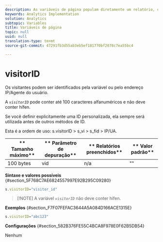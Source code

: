 ```yaml
---
description: As variáveis de página populam diretamente um relatório, como pageName, Propriedades de lista, Variáveis de lista, entre outros.
keywords: Analytics Implementation
solution: Analytics
subtopic: Variables
title: Variáveis de página
topic: null
uuid: null
translation-type: tm+mt
source-git-commit: 47291fb3d55ab3eb5ef181770bf2078c7ea55bc4

---
```



# visitorID

Os visitantes podem ser identificados pela variável ou pelo endereço IP/Agente do usuário.


<!-- 

visitorID.xml

 -->

A *`visitorID`* pode conter até 100 caracteres alfanuméricos e não deve conter hífen.

Se você definir explicitamente uma ID personalizada, ela sempre será utilizada antes de outros métodos de ID.

Esta é a ordem de uso: s.visitorID &gt; s_vi &gt; s_fid &gt; IP/UA.

| ** Tamanho máximo** | ** Parâmetro de depuração** | ** Relatórios preenchidos** | ** Valor padrão** |
|---|---|---|---|
| 100 bytes | vid | n/a | "" |

**Sintaxe e valores possíveis** {#section_5F768C7AE6824557997E92B295C09280}

```js
s.visitorID="visitor_id"
```

> [!NOTE] A variável *`visitorID`* não deve conter hífen.

**Exemplos** {#section_F7F07FEFAC3644A5A084D166ACE1315E}

```js
s.visitorID="abc123"
```

**Configurações** {#section_582B376FE55C4BCA8F978E0F62B5DB54}

Nenhum
